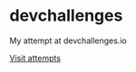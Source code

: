 # devchallenges
My attempt at devchallenges.io

[Visit attempts](https://amin-pro.github.io/devchallenges/)
